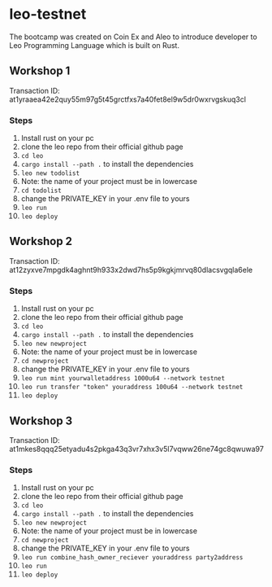 # leo-testnet

The bootcamp was created on Coin Ex and Aleo to introduce developer to Leo Programming Language which is built on Rust.

## Workshop 1

Transaction ID: at1yraaea42e2quy55m97g5t45grctfxs7a40fet8el9w5dr0wxrvgskuq3cl

### Steps
1. Install rust on your pc
2. clone the leo repo from their official github page
3. `cd leo`
4. `cargo install --path .` to install the dependencies
5. `leo new todolist`
6. Note: the name of your project must be in lowercase
7. `cd todolist`
8. change the PRIVATE_KEY in your .env file to yours
9. `leo run`
10. `leo deploy`


## Workshop 2

Transaction ID: at12zyxve7mpgdk4aghnt9h933x2dwd7hs5p9kgkjmrvq80dlacsvgqla6ele

### Steps
1. Install rust on your pc
2. clone the leo repo from their official github page
3. `cd leo`
4. `cargo install --path .` to install the dependencies
5. `leo new newproject`
6. Note: the name of your project must be in lowercase
7. `cd newproject`
8. change the PRIVATE_KEY in your .env file to yours
9. `leo run mint yourwalletaddress 1000u64 --network testnet`
10. `leo run transfer "token" youraddress 100u64 --network testnet`
11. `leo deploy`


## Workshop 3

Transaction ID: at1mkes8qqq25etyadu4s2pkga43q3vr7xhx3v5l7vqww26ne74gc8qwuwa97

### Steps
1. Install rust on your pc
2. clone the leo repo from their official github page
3. `cd leo`
4. `cargo install --path .` to install the dependencies
5. `leo new newproject`
6. Note: the name of your project must be in lowercase
7. `cd newproject`
8. change the PRIVATE_KEY in your .env file to yours
9. `leo run combine_hash_owner_reciever youraddress party2address`
10. `leo run`
11. `leo deploy`
